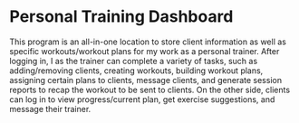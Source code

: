 # Personal Training Dashboard
This program is an all-in-one location to store client information as well as specific workouts/workout plans for my work as a personal trainer. After logging in, I as the trainer can complete a variety of tasks, such as adding/removing clients, creating workouts, building workout plans, assigning certain plans to clients, message clients, and generate session reports to recap the workout to be sent to clients. On the other side, clients can log in to view progress/current plan, get exercise suggestions, and message their trainer.
